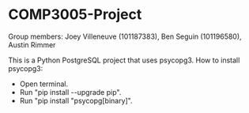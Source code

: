 # COMP3005-Project
Group members: Joey Villeneuve (101187383), Ben Seguin (101196580), Austin Rimmer

This is a Python PostgreSQL project that uses psycopg3.
How to install psycopg3:
- Open terminal.
- Run "pip install --upgrade pip".
- Run "pip install "psycopg[binary]".
